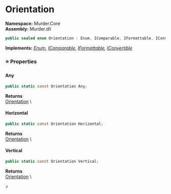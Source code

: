 # Orientation

**Namespace:** Murder.Core \
**Assembly:** Murder.dll

```csharp
public sealed enum Orientation : Enum, IComparable, IFormattable, IConvertible
```

**Implements:** _[Enum](https://learn.microsoft.com/en-us/dotnet/api/System.Enum?view=net-7.0), [IComparable](https://learn.microsoft.com/en-us/dotnet/api/System.IComparable?view=net-7.0), [IFormattable](https://learn.microsoft.com/en-us/dotnet/api/System.IFormattable?view=net-7.0), [IConvertible](https://learn.microsoft.com/en-us/dotnet/api/System.IConvertible?view=net-7.0)_

### ⭐ Properties
#### Any
```csharp
public static const Orientation Any;
```

**Returns** \
[Orientation](../../Murder/Core/Orientation.html) \
#### Horizontal
```csharp
public static const Orientation Horizontal;
```

**Returns** \
[Orientation](../../Murder/Core/Orientation.html) \
#### Vertical
```csharp
public static const Orientation Vertical;
```

**Returns** \
[Orientation](../../Murder/Core/Orientation.html) \


⚡